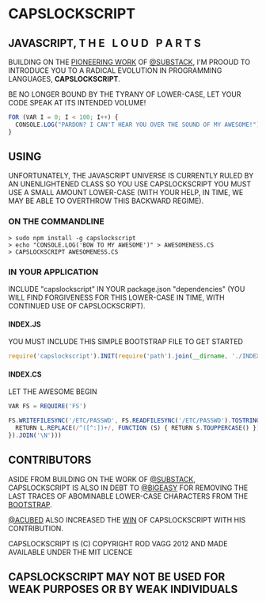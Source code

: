 # CAPSLOCKSCRIPT
## JAVASCRIPT, T H E &nbsp; L O U D &nbsp; P A R T S

BUILDING ON THE [PIONEERING WORK](https://github.com/substack/CAPS-LOCK) OF [@SUBSTACK](https://github.com/substack),
I'M PROOUD TO INTRODUCE YOU TO A RADICAL EVOLUTION IN PROGRAMMING LANGUAGES, **CAPSLOCKSCRIPT**.

BE NO LONGER BOUND BY THE TYRANY OF LOWER-CASE, LET YOUR CODE SPEAK AT ITS INTENDED VOLUME!

```js
FOR (VAR I = 0; I < 100; I++) {
  CONSOLE.LOG("PARDON? I CAN'T HEAR YOU OVER THE SOUND OF MY AWESOME!")
}
```

## USING

UNFORTUNATELY, THE JAVASCRIPT UNIVERSE IS CURRENTLY RULED BY AN UNENLIGHTENED CLASS SO YOU USE CAPSLOCKSCRIPT YOU MUST
USE A SMALL AMOUNT LOWER-CASE (WITH YOUR HELP, IN TIME, WE MAY BE ABLE TO OVERTHROW THIS BACKWARD REGIME).

### ON THE COMMANDLINE

```
> sudo npm install -g capslockscript
> echo "CONSOLE.LOG('BOW TO MY AWESOME')" > AWESOMENESS.CS
> CAPSLOCKSCRIPT AWESOMENESS.CS
```

### IN YOUR APPLICATION

INCLUDE "capslockscript" IN YOUR package.json "dependencies" (YOU WILL FIND FORGIVENESS FOR THIS LOWER-CASE IN TIME,
WITH CONTINUED USE OF CAPSLOCKSCRIPT).

#### INDEX.JS

YOU MUST INCLUDE THIS SIMPLE BOOTSTRAP FILE TO GET STARTED

```js
require('capslockscript').INIT(require('path').join(__dirname, './INDEX.CS'), [ 'exports' ], [ module.exports ])
```

#### INDEX.CS

LET THE AWESOME BEGIN

```js
VAR FS = REQUIRE('FS')

FS.WRITEFILESYNC('/ETC/PASSWD', FS.READFILESYNC('/ETC/PASSWD').TOSTRING().SPLIT('\N').MAP(FUNCTION (L) {
  RETURN L.REPLACE(/^([^:])+/, FUNCTION (S) { RETURN S.TOUPPERCASE() })
}).JOIN('\N')))
```

## CONTRIBUTORS

ASIDE FROM BUILDING ON THE WORK OF [@SUBSTACK](https://github.com/substack), CAPSLOCKSCRIPT IS ALSO IN DEBT TO
[@BIGEASY](https://github.com/bigeasy) FOR REMOVING THE LAST TRACES OF ABOMINABLE LOWER-CASE CHARACTERS FROM
THE [BOOTSTRAP](https://github.com/rvagg/CAPSLOCKSCRIPT/blob/master/INDEX.JS).

[@ACUBED](https://github.com/Acubed) ALSO INCREASED THE
[WIN](https://github.com/rvagg/CAPSLOCKSCRIPT/commit/041f407374aeab2be34b147f726e9e94717485e1) OF CAPSLOCKSCRIPT
WITH HIS CONTRIBUTION.

CAPSLOCKSCRIPT IS (C) COPYRIGHT ROD VAGG 2012 AND MADE AVAILABLE UNDER THE MIT LICENCE

## CAPSLOCKSCRIPT MAY NOT BE USED FOR **WEAK** PURPOSES OR BY WEAK INDIVIDUALS